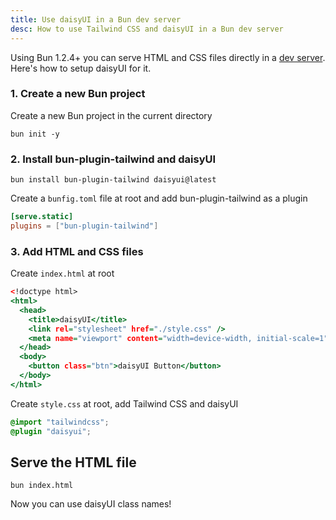```yaml
---
title: Use daisyUI in a Bun dev server
desc: How to use Tailwind CSS and daisyUI in a Bun dev server
---
```


<script>
  import Translate from "$components/Translate.svelte"
</script>

Using Bun 1.2.4+ you can serve HTML and CSS files directly in a [dev server](https://bun.sh/docs/bundler/fullstack). Here's how to setup daisyUI for it.

### 1. Create a new Bun project

Create a new Bun project in the current directory

```sh:Terminal
bun init -y
```

### 2. Install bun-plugin-tailwind and daisyUI

```sh:Terminal
bun install bun-plugin-tailwind daisyui@latest
```

Create a `bunfig.toml` file at root and add bun-plugin-tailwind as a plugin

```toml:bunfig.toml
[serve.static]
plugins = ["bun-plugin-tailwind"]
```

### 3. Add HTML and CSS files

Create `index.html` at root

```html:index.html
<!doctype html>
<html>
  <head>
    <title>daisyUI</title>
    <link rel="stylesheet" href="./style.css" />
    <meta name="viewport" content="width=device-width, initial-scale=1" />
  </head>
  <body>
    <button class="btn">daisyUI Button</button>
  </body>
</html>
```

Create `style.css` at root, add Tailwind CSS and daisyUI

```postcss:style.css
@import "tailwindcss";
@plugin "daisyui";
```

## Serve the HTML file

```sh:Terminal
bun index.html
```

Now you can use daisyUI class names!
